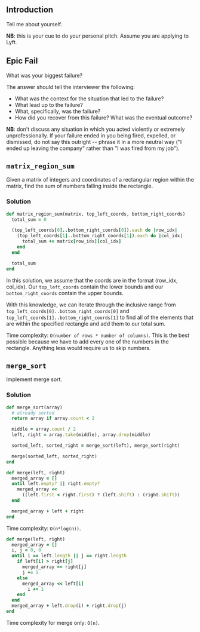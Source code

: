 ## Introduction

Tell me about yourself.

**NB**: this is your cue to do your personal pitch.  Assume you are applying to Lyft.  

## Epic Fail

What was your biggest failure?

The answer should tell the interviewer the following:

- What was the context for the situation that led to the failure?
- What lead up to the failure?
- What, specifically, was the failure?
- How did you recover from this failure?  What was the eventual outcome?

**NB**: don't discuss any situation in which you acted violently or extremely unprofessionally.  If your failure ended in you being fired, expelled, or dismissed, do not say this outright -- phrase it in a more neutral way ("I ended up leaving the company" rather than "I was fired from my job").  

## `matrix_region_sum`

Given a matrix of integers and coordinates of a rectangular region
within the matrix, find the sum of numbers falling inside the
rectangle.

### Solution

```ruby
def matrix_region_sum(matrix, top_left_coords, bottom_right_coords)
  total_sum = 0

  (top_left_coords[0]..bottom_right_coords[0]).each do |row_idx|
    (top_left_coords[1]..bottom_right_coords[1]).each do |col_idx|
      total_sum += matrix[row_idx][col_idx]
    end
  end

  total_sum
end
```

In this solution, we assume that the coords are in the format (row_idx, col_idx).
Our `top_left_coords` contain the lower bounds and our `bottom_right_coords` contain the upper bounds.

With this knowledge, we can iterate through the inclusive range from `top_left_coords[0]..bottom_right_coords[0]` and `top_left_coords[1]..bottom_right_coords[1]` to find all of the elements that are within the specified rectangle and add them to our total sum.

Time complexity: `O(number of rows * number of columns)`. This is the
best possible because we have to add every one of the numbers in the
rectangle. Anything less would require us to skip numbers.

## `merge_sort`

Implement merge sort.

### Solution 

```ruby
def merge_sort(array)
  # already sorted
  return array if array.count < 2

  middle = array.count / 2
  left, right = array.take(middle), array.drop(middle)

  sorted_left, sorted_right = merge_sort(left), merge_sort(right)

  merge(sorted_left, sorted_right)
end

def merge(left, right)
  merged_array = []
  until left.empty? || right.empty?
    merged_array <<
      ((left.first < right.first) ? (left.shift) : (right.shift))
  end

  merged_array + left + right
end
```

Time complexity: `O(n*log(n))`.

```ruby
def merge(left, right)
  merged_array = []
  i, j = 0, 0
  until i == left.length || j == right.length
    if left[i] > right[j]
      merged_array << right[j]
      j += 1
    else
      merged_array << left[i]
        i += 1
    end
  end
  merged_array + left.drop(i) + right.drop(j)
end
```

Time complexity for merge only: `O(n)`.
